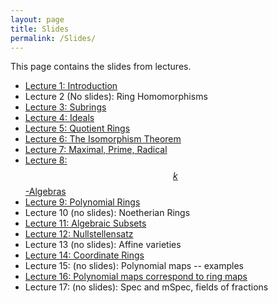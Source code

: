 ```yaml
---
layout: page
title: Slides
permalink: /Slides/
---
```


This page contains the slides from lectures.

- [Lecture 1: Introduction](../slides/Day1.pdf)
- Lecture 2 (No slides): Ring Homomorphisms
- [Lecture 3: Subrings](../slides/Day3.pdf)
- [Lecture 4: Ideals](../slides/Day4.pdf)
- [Lecture 5: Quotient Rings](../slides/Day5.pdf)
- [Lecture 6: The Isomorphism Theorem](../slides/Day6.pdf)
- [Lecture 7: Maximal, Prime, Radical](../slides/Day7.pdf)
- [Lecture 8: $$k$$-Algebras](../slides/Day8.pdf)
- [Lecture 9: Polynomial Rings](../slides/Day9.pdf)
- Lecture 10 (no slides): Noetherian Rings
- [Lecture 11: Algebraic Subsets](../slides/Day11.pdf)
- [Lecture 12: Nullstellensatz](../slides/Day12.pdf)
- Lecture 13 (no slides): Affine varieties
- [Lecture 14: Coordinate Rings](../slides/Day14.pdf)
- Lecture 15: (no slides): Polynomial maps -- examples
- [Lecture 16: Polynomial maps correspond to ring maps](../slides/Day16.pdf)
- Lecture 17: (no slides): Spec and mSpec, fields of fractions
